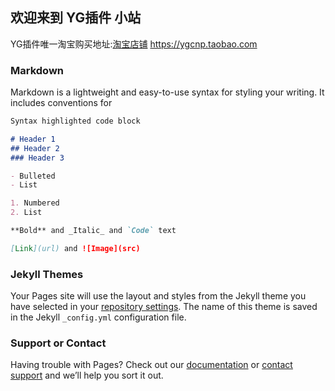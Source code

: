 ## 欢迎来到 YG插件 小站
YG插件唯一淘宝购买地址:[淘宝店铺](https://ygcnp.taobao.com/) https://ygcnp.taobao.com

### Markdown

Markdown is a lightweight and easy-to-use syntax for styling your writing. It includes conventions for

```markdown
Syntax highlighted code block

# Header 1
## Header 2
### Header 3

- Bulleted
- List

1. Numbered
2. List

**Bold** and _Italic_ and `Code` text

[Link](url) and ![Image](src)
```

### Jekyll Themes

Your Pages site will use the layout and styles from the Jekyll theme you have selected in your [repository settings](https://github.com/ygcnp/ygcnp.github.io/settings). The name of this theme is saved in the Jekyll `_config.yml` configuration file.

### Support or Contact

Having trouble with Pages? Check out our [documentation](https://help.github.com/categories/github-pages-basics/) or [contact support](https://github.com/contact) and we’ll help you sort it out.
